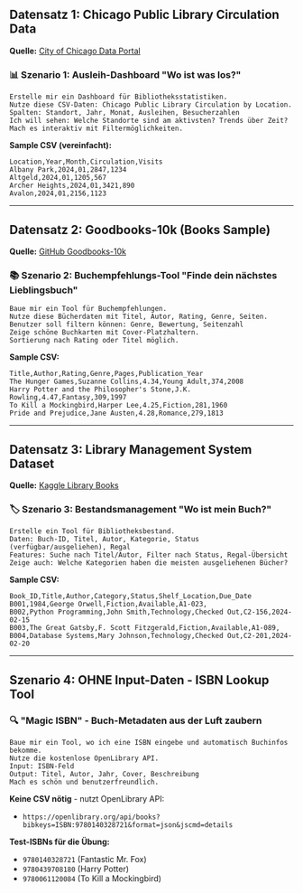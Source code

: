 ## **Datensatz 1: Chicago Public Library Circulation Data**
**Quelle:** [City of Chicago Data Portal](https://data.cityofchicago.org/Education/Libraries-2024-Circulation-by-Location/utjc-493b)

### 📊 **Szenario 1: Ausleih-Dashboard "Wo ist was los?"**
```
Erstelle mir ein Dashboard für Bibliotheksstatistiken.
Nutze diese CSV-Daten: Chicago Public Library Circulation by Location.
Spalten: Standort, Jahr, Monat, Ausleihen, Besucherzahlen
Ich will sehen: Welche Standorte sind am aktivsten? Trends über Zeit?
Mach es interaktiv mit Filtermöglichkeiten.
```

**Sample CSV (vereinfacht):**
```csv
Location,Year,Month,Circulation,Visits
Albany Park,2024,01,2847,1234
Altgeld,2024,01,1205,567
Archer Heights,2024,01,3421,890
Avalon,2024,01,2156,1123
```

---

## **Datensatz 2: Goodbooks-10k (Books Sample)**
**Quelle:** [GitHub Goodbooks-10k](https://github.com/zygmuntz/goodbooks-10k/blob/master/samples/books.csv)

### 📚 **Szenario 2: Buchempfehlungs-Tool "Finde dein nächstes Lieblingsbuch"**
```
Baue mir ein Tool für Buchempfehlungen.
Nutze diese Bücherdaten mit Titel, Autor, Rating, Genre, Seiten.
Benutzer soll filtern können: Genre, Bewertung, Seitenzahl
Zeige schöne Buchkarten mit Cover-Platzhaltern.
Sortierung nach Rating oder Titel möglich.
```

**Sample CSV:**
```csv
Title,Author,Rating,Genre,Pages,Publication_Year
The Hunger Games,Suzanne Collins,4.34,Young Adult,374,2008
Harry Potter and the Philosopher's Stone,J.K. Rowling,4.47,Fantasy,309,1997
To Kill a Mockingbird,Harper Lee,4.25,Fiction,281,1960
Pride and Prejudice,Jane Austen,4.28,Romance,279,1813
```

---

## **Datensatz 3: Library Management System Dataset**
**Quelle:** [Kaggle Library Books](https://www.kaggle.com/datasets/bimalgajera/library-books)

### 🏷️ **Szenario 3: Bestandsmanagement "Wo ist mein Buch?"**
```
Erstelle ein Tool für Bibliotheksbestand.
Daten: Buch-ID, Titel, Autor, Kategorie, Status (verfügbar/ausgeliehen), Regal
Features: Suche nach Titel/Autor, Filter nach Status, Regal-Übersicht
Zeige auch: Welche Kategorien haben die meisten ausgeliehenen Bücher?
```

**Sample CSV:**
```csv
Book_ID,Title,Author,Category,Status,Shelf_Location,Due_Date
B001,1984,George Orwell,Fiction,Available,A1-023,
B002,Python Programming,John Smith,Technology,Checked Out,C2-156,2024-02-15
B003,The Great Gatsby,F. Scott Fitzgerald,Fiction,Available,A1-089,
B004,Database Systems,Mary Johnson,Technology,Checked Out,C2-201,2024-02-20
```

---

## **Szenario 4: OHNE Input-Daten - ISBN Lookup Tool**

### 🔍 **"Magic ISBN" - Buch-Metadaten aus der Luft zaubern**
```
Baue mir ein Tool, wo ich eine ISBN eingebe und automatisch Buchinfos bekomme.
Nutze die kostenlose OpenLibrary API.
Input: ISBN-Feld
Output: Titel, Autor, Jahr, Cover, Beschreibung
Mach es schön und benutzerfreundlich.
```

**Keine CSV nötig** - nutzt OpenLibrary API:
- `https://openlibrary.org/api/books?bibkeys=ISBN:9780140328721&format=json&jscmd=details`

**Test-ISBNs für die Übung:**
- `9780140328721` (Fantastic Mr. Fox)
- `9780439708180` (Harry Potter)
- `9780061120084` (To Kill a Mockingbird)
